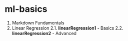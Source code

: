 # ml-basics

1. Markdown Fundamentals
2. Linear Regression
  2.1. **linearRegression1** - Basics
  2.2. **linearRegression2** - Advanced
